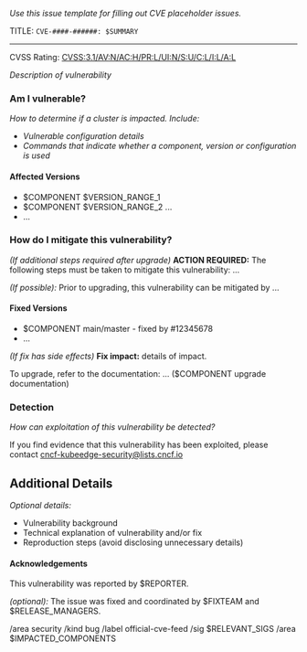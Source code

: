 _Use this issue template for filling out CVE placeholder issues._

TITLE: `CVE-####-######: $SUMMARY`

---

<!-- Copy URL after # as the link text -->
CVSS Rating: [CVSS:3.1/AV:N/AC:H/PR:L/UI:N/S:U/C:L/I:L/A:L](https://www.first.org/cvss/calculator/3.1#CVSS:3.1/AV:N/AC:H/PR:L/UI:N/S:U/C:L/I:L/A:L)

_Description of vulnerability_

<!-- Copy these sections from the announcement email -->

### Am I vulnerable?

_How to determine if a cluster is impacted. Include:_
- _Vulnerable configuration details_
- _Commands that indicate whether a component, version or configuration is used_

#### Affected Versions

- $COMPONENT $VERSION_RANGE_1
- $COMPONENT $VERSION_RANGE_2 ...
- ...

### How do I mitigate this vulnerability?

_(If additional steps required after upgrade)_
**ACTION REQUIRED:** The following steps must be taken to mitigate this
vulnerability: ...

_(If possible):_ Prior to upgrading, this vulnerability can be mitigated by ...

#### Fixed Versions

<!-- Add links to PRs & main/master branch -->
- $COMPONENT main/master - fixed by #12345678
- ...

_(If fix has side effects)_ **Fix impact:** details of impact.

To upgrade, refer to the documentation: ... ($COMPONENT upgrade documentation)

### Detection

_How can exploitation of this vulnerability be detected?_

If you find evidence that this vulnerability has been exploited, please contact [cncf-kubeedge-security@lists.cncf.io](mailto:cncf-kubeedge-security@lists.cncf.io)

## Additional Details

_Optional details:_
- Vulnerability background
- Technical explanation of vulnerability and/or fix
- Reproduction steps (avoid disclosing unnecessary details)

#### Acknowledgements

This vulnerability was reported by $REPORTER.

_(optional):_ The issue was fixed and coordinated by $FIXTEAM and $RELEASE_MANAGERS.

<!-- labels -->
/area security
/kind bug
/label official-cve-feed
/sig $RELEVANT_SIGS
/area $IMPACTED_COMPONENTS